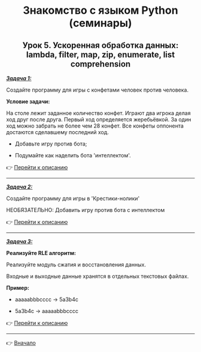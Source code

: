<a id="return"></a>

<center>

# Знакомство с языком Python (семинары)

## Урок 5. Ускоренная обработка данных: lambda, filter, map, zip, enumerate, list comprehension

</center>

<u>***Задача 1:***</u>

Создайте программу для игры с конфетами человек против человека.

**Условие задачи:**

 На столе лежит заданное количество конфет. Играют два игрока делая ход друг после друга. Первый ход определяется жеребьёвкой. За один ход можно забрать не более чем 28 конфет. Все конфеты оппонента достаются сделавшему последний ход.

- Добавьте игру против бота;

- Подумайте как наделить бота 'интеллектом'.

:point_right: [Перейти к описанию]( "Открыть")

---

<u>***Задача 2:***</u>

Создайте программу для игры в 'Крестики-нолики'

НЕОБЯЗАТЕЛЬНО: Добавить игру против бота с интеллектом

:point_right: [Перейти к описанию]( "Открыть")

---

<u>***Задача 3:***</u>

**Реализуйте RLE алгоритм:**

Реализуйте модуль сжатия и восстановления данных.

Входные и выходные данные хранятся в отдельных текстовых файлах.

**Пример:**

- aaaaabbbcccc -> 5a3b4c

- 5a3b4c -> aaaaabbbcccc

:point_right: [Перейти к описанию]( "Открыть")

---

:point_right: [Вначало](#return "Вернуться вначало")
